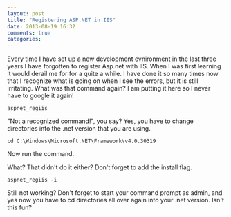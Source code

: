 ```yaml
---
layout: post
title: "Registering ASP.NET in IIS"
date: 2013-08-19 16:32
comments: true
categories: 
---
```


Every time I have set up a new development evnironment in the last three years I have forgotten to register Asp.net with IIS.  When I was first learning it would derail me for for a quite a while.  I have done it so many times now that I recognize what is going on when I see the errors, but it is still irritating.  What was that command again?  I am putting it here so I never have to google it again!

	aspnet_regiis

"Not a recognized command!", you say?
Yes, you have to change directories into the .net version that you are using.

	cd C:\Windows\Microsoft.NET\Framework\v4.0.30319

Now run the command.


What? That didn't do it either?  Don't forget to add the install flag.

	aspnet_regiis -i

Still not working?  Don't forget to start your command prompt as admin, and yes now you have to cd directories all over again into your .net version.  Isn't this fun?


